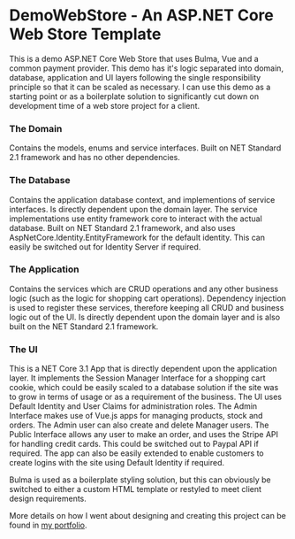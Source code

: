 # DemoWebStore - An ASP.NET Core Web Store Template
This is a demo ASP.NET Core Web Store that uses Bulma, Vue and a common payment provider. This demo has it's logic separated into domain, database, application and UI layers following
the single responsibility principle so that it can be scaled as necessary. I can use this demo as a starting point or as a boilerplate solution to significantly cut down on development
time of a web store project for a client.

### The Domain
Contains the models, enums and service interfaces. Built on NET Standard 2.1 framework and has no other dependencies. 
### The Database 
Contains the application database context, and implementions of service interfaces. Is directly dependent upon the domain layer. The service implementations use entity framework 
core to interact with the actual database. Built on NET Standard 2.1 framework, and also uses AspNetCore.Identity.EntityFramework for the default identity. This can easily be switched 
out for Identity Server if required. 
### The Application
Contains the services which are CRUD operations and any other business logic (such as the logic for shopping cart operations). Dependency injection is used to register these services, 
therefore keeping all CRUD and business logic out of the UI. Is directly dependent upon the domain layer and is also built on the NET Standard 2.1 framework.
### The UI
This is a NET Core 3.1 App that is directly dependent upon the application layer. It implements the Session Manager Interface for a shopping cart cookie, which could be easily scaled
to a database solution if the site was to grow in terms of usage or as a requirement of the business. The UI uses Default Identity and User Claims for administration roles. The Admin 
Interface makes use of Vue.js apps for managing products, stock and orders. The Admin user can also create and delete Manager users. The Public Interface allows any user to make an 
order, and uses the Stripe API for handling credit cards. This could be switched out to Paypal API if required. The app can also be easily extended to enable customers to create 
logins with the site using Default Identity if required. 

Bulma is used as a boilerplate styling solution, but this can obviously be switched to either a custom HTML template or restyled to meet client design requirements.   

More details on how I went about designing and creating this project can be found in [my portfolio](https://germistry.com/Portfolio/4/aspnet-core-web-store-template).
